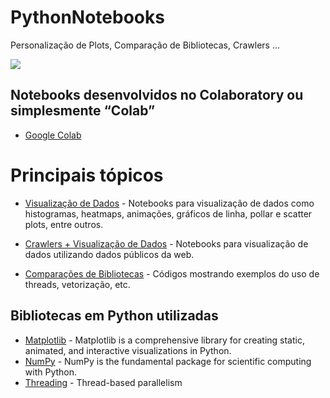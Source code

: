 # PythonNotebooks
Personalização de Plots, Comparação de Bibliotecas, Crawlers ...

![](https://pedro-henr.github.io/portfolio/images/gitplot/1.jpg?v=4&s=200)

## Notebooks desenvolvidos no Colaboratory ou simplesmente “Colab”
* [Google Colab](https://colab.research.google.com/) 

# Principais tópicos

* [Visualização de Dados](https://github.com/Haiga/PythonNotebooks/tree/master/Visualiza%C3%A7%C3%A3o%20de%20Dados) - Notebooks para visualização de dados como histogramas, heatmaps, animações, gráficos de linha, pollar e scatter plots, entre outros.

* [Crawlers + Visualização de Dados](https://github.com/Haiga/PythonNotebooks/tree/master/Crawlers) - Notebooks para visualização de dados utilizando dados públicos da web.

* [Comparações de Bibliotecas](https://github.com/Haiga/PythonNotebooks/tree/master/Compara%C3%A7%C3%A3o%20Bibliotecas%20e%20M%C3%A9todos) - Códigos mostrando exemplos do uso de threads, vetorização, etc.


## Bibliotecas em Python utilizadas

* [Matplotlib](https://matplotlib.org/) - Matplotlib is a comprehensive library for creating static, animated, and interactive visualizations in Python.
* [NumPy](https://numpy.org/) - NumPy is the fundamental package for scientific computing with Python.
* [Threading](https://docs.python.org/3/library/threading.html) - Thread-based parallelism


